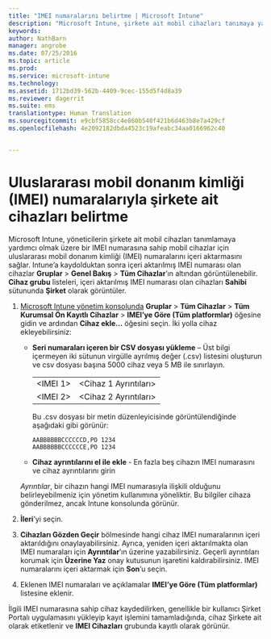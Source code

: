 ```yaml
---
title: "IMEI numaralarını belirtme | Microsoft Intune"
description: "Microsoft Intune, şirkete ait mobil cihazları tanımaya yardımcı olmak için yöneticilerin mobil cihaz platformu IMEI numaralarını içeri aktarmasına izin verir"
keywords: 
author: NathBarn
manager: angrobe
ms.date: 07/25/2016
ms.topic: article
ms.prod: 
ms.service: microsoft-intune
ms.technology: 
ms.assetid: 1712bd39-562b-4409-9cec-155d5f4d8a39
ms.reviewer: dagerrit
ms.suite: ems
translationtype: Human Translation
ms.sourcegitcommit: e9cbf5858cc4e860b540f421b6d463b8e7a429cf
ms.openlocfilehash: 4e2092182dbda4523c19afeabc34aa0166962c40


---
```


# Uluslararası mobil donanım kimliği (IMEI) numaralarıyla şirkete ait cihazları belirtme
Microsoft Intune, yöneticilerin şirkete ait mobil cihazları tanımlamaya yardımcı olmak üzere bir IMEI numarasına sahip mobil cihazlar için uluslararası mobil donanım kimliği (IMEI) numaralarını içeri aktarmasını sağlar. Intune’a kaydolduktan sonra içeri aktarılmış IMEI numarası olan cihazlar **Gruplar** > **Genel Bakış** > **Tüm Cihazlar**’ın altından görüntülenebilir. **Cihaz grubu** listeleri, içeri aktarılmış IMEI numarası olan cihazları **Sahibi** sütununda **Şirket** olarak görüntüler.

1. [Microsoft Intune yönetim konsolunda](http://manage.microsoft.com) **Gruplar** &gt; **Tüm Cihazlar** &gt; **Tüm Kurumsal Ön Kayıtlı Cihazlar** &gt; **IMEI’ye Göre (Tüm platformlar)** öğesine gidin ve ardından **Cihaz ekle…** öğesini seçin. İki yolla cihaz ekleyebilirsiniz:

    -   **Seri numaraları içeren bir CSV dosyası yükleme** – Üst bilgi içermeyen iki sütunun virgülle ayrılmış değer (.csv) listesini oluşturun ve csv dosyası başına 5000 cihaz veya 5 MB ile sınırlayın.

        |||
        |-|-|
        |&lt;IMEI 1&gt;|&lt;Cihaz 1 Ayrıntıları&gt;|
        |&lt;IMEI 2&gt;|&lt;Cihaz 2 Ayrıntıları&gt;|
        Bu .csv dosyası bir metin düzenleyicisinde görüntülendiğinde aşağıdaki gibi görünür:

        ```
        AABBBBBBCCCCCCD,PO 1234
        AABBBBBBCCCCCCE,PO 1234
        ```

    -   **Cihaz ayrıntılarını el ile ekle** - En fazla beş cihazın IMEI numarasını ve cihaz ayrıntılarını girin

   *Ayrıntılar*, bir cihazın hangi IMEI numarasıyla ilişkili olduğunu belirleyebilmeniz için yönetim kullanımına yöneliktir. Bu bilgiler cihaza gönderilmez, ancak Intune konsolunda görünür.

2.   **İleri**’yi seçin.
3.  **Cihazları Gözden Geçir** bölmesinde hangi cihaz IMEI numaralarının içeri aktarıldığını onaylayabilirsiniz. Ayrıca, yeniden içeri aktarılmakta olan IMEI numaraları için **Ayrıntılar**’ın üzerine yazabilirsiniz. Geçerli ayrıntıları korumak için **Üzerine Yaz** onay kutusunun işaretini kaldırabilirsiniz. IMEI numaralarını içeri aktarmak için **Son**’u seçin.
4.  Eklenen IMEI numaraları ve açıklamalar **IMEI’ye Göre (Tüm platformlar)** listesine eklenir.

İlgili IMEI numarasına sahip cihaz kaydedilirken, genellikle bir kullanıcı Şirket Portalı uygulamasını yükleyip kayıt işlemini tamamladığında, cihaz Şirkete ait olarak etiketlenir ve **IMEI Cihazları** grubunda kayıtlı olarak görünür.



<!--HONumber=Jul16_HO4-->


